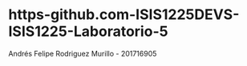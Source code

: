 # https-github.com-ISIS1225DEVS-ISIS1225-Laboratorio-5

Andrés Felipe Rodriguez Murillo - 201716905
